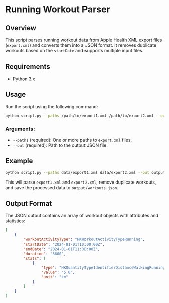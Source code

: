# Running Workout Parser 

## Overview
This script parses running workout data from Apple Health XML export files (`export.xml`) and converts them into a JSON format. It removes duplicate workouts based on the `startDate` and supports multiple input files.

## Requirements
- Python 3.x

## Usage
Run the script using the following command:

```bash
python script.py --paths /path/to/export1.xml /path/to/export2.xml --out /path/to/output.json
```

### Arguments:
- `--paths` (required): One or more paths to `export.xml` files.
- `--out` (required): Path to the output JSON file.

## Example
```bash
python script.py --paths data/export1.xml data/export2.xml --out output/workouts.json
```
This will parse `export1.xml` and `export2.xml`, remove duplicate workouts, and save the processed data to `output/workouts.json`.

## Output Format
The JSON output contains an array of workout objects with attributes and statistics:

```json
[
    {
        "workoutActivityType": "HKWorkoutActivityTypeRunning",
        "startDate": "2024-01-01T10:00:00Z",
        "endDate": "2024-01-01T11:00:00Z",
        "duration": "3600",
        "stats": [
            {
                "type": "HKQuantityTypeIdentifierDistanceWalkingRunning",
                "value": "5.0",
                "unit": "km"
            }
        ]
    }
]
```


